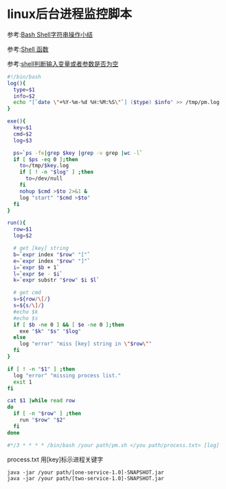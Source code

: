 # linux后台进程监控脚本

参考:[Bash Shell字符串操作小结](https://my.oschina.net/aiguozhe/blog/41557)

参考:[Shell 函数](http://www.runoob.com/linux/linux-shell-func.html)

参考:[shell判断输入变量或者参数是否为空](http://blog.sina.com.cn/s/blog_a5b3ccfd01016n9z.html)

~~~bash
#!/bin/bash
log(){
  type=$1
  info=$2
  echo "[`date \"+%Y-%m-%d %H:%M:%S\"`] ($type) $info" >> /tmp/pm.log
}

exe(){
  key=$1
  cmd=$2
  log=$3

  ps=`ps -fe|grep $key |grep -v grep |wc -l`
  if [ $ps -eq 0 ];then
    to=/tmp/$key.log
    if [ ! -n "$log" ] ;then
      to=/dev/null
    fi
    nohup $cmd >$to 2>&1 &
    log "start" "$cmd >$to"
  fi
}

run(){
  row=$1
  log=$2

  # get [key] string
  b=`expr index "$row" "["`
  e=`expr index "$row" "]"`
  i=`expr $b + 1`
  l=`expr $e - $i`
  k=`expr substr "$row" $i $l`

  # get cmd
  s=${row/\[/}
  s=${s/\]/}
  #echo $k
  #echo $s
  if [ $b -ne 0 ] && [ $e -ne 0 ];then
    exe "$k" "$s" "$log"
  else
    log "error" "miss [key] string in \"$row\""
  fi
}

if [ ! -n "$1" ] ;then
  log "error" "missing process list."
  exit 1
fi

cat $1 |while read row
do
  if [ -n "$row" ] ;then
    run "$row" "$2"
  fi
done

#*/3 * * * * /bin/bash /your path/pm.sh </you path/process.txt> [log]
~~~

process.txt 用[key]标示进程关键字
~~~
java -jar /your path/[one-service-1.0]-SNAPSHOT.jar
java -jar /your path/[two-service-1.0]-SNAPSHOT.jar
~~~